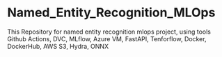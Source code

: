 # Named_Entity_Recognition_MLOps
This Repository for named entity recognition mlops project, using tools Github Actions, DVC, MLflow, Azure VM, FastAPI, Tenforflow, Docker, DockerHub, AWS S3, Hydra, ONNX 
